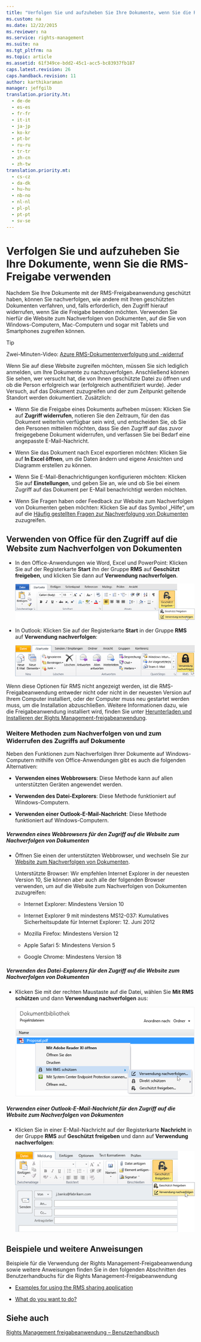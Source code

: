 ```yaml
---
title: "Verfolgen Sie und aufzuheben Sie Ihre Dokumente, wenn Sie die RMS-Freigabe verwenden"
ms.custom: na
ms.date: 12/22/2015
ms.reviewer: na
ms.service: rights-management
ms.suite: na
ms.tgt_pltfrm: na
ms.topic: article
ms.assetid: 61f349ce-bdd2-45c1-acc5-bc83937fb187
caps.latest.revision: 26
caps.handback.revision: 11
author: karthikaraman
manager: jeffgilb
translation.priority.ht: 
  - de-de
  - es-es
  - fr-fr
  - it-it
  - ja-jp
  - ko-kr
  - pt-br
  - ru-ru
  - tr-tr
  - zh-cn
  - zh-tw
translation.priority.mt: 
  - cs-cz
  - da-dk
  - hu-hu
  - nb-no
  - nl-nl
  - pl-pl
  - pt-pt
  - sv-se
---
```

# Verfolgen Sie und aufzuheben Sie Ihre Dokumente, wenn Sie die RMS-Freigabe verwenden
Nachdem Sie Ihre Dokumente mit der RMS-Freigabeanwendung geschützt haben, können Sie nachverfolgen, wie andere mit Ihren geschützten Dokumenten verfahren, und, falls erforderlich, den Zugriff hierauf widerrufen, wenn Sie die Freigabe beenden möchten. Verwenden Sie hierfür die Website zum Nachverfolgen von Dokumenten, auf die Sie von Windows-Computern, Mac-Computern und sogar mit Tablets und Smartphones zugreifen können.

> [!TIP]
> Zwei-Minuten-Video: [Azure RMS-Dokumentenverfolgung und -widerruf](http://channel9.msdn.com/Series/Information-Protection/Azure-RMS-Document-Tracking-and-Revocation)

Wenn Sie auf diese Website zugreifen möchten, müssen Sie sich lediglich anmelden, um Ihre Dokumente zu nachzuverfolgen. Anschließend können Sie sehen, wer versucht hat, die von Ihnen geschützte Datei zu öffnen und ob die Person erfolgreich war (erfolgreich authentifiziert wurde). Jeder Versuch, auf das Dokument zuzugreifen und der zum Zeitpunkt geltende Standort werden dokumentiert. Zusätzlich:

-   Wenn Sie die Freigabe eines Dokuments aufheben müssen: Klicken Sie auf **Zugriff widerrufen**, notieren Sie den Zeitraum, für den das Dokument weiterhin verfügbar sein wird, und entscheiden Sie, ob Sie den Personen mitteilen möchten, dass Sie den Zugriff auf das zuvor freigegebene Dokument widerrufen, und verfassen Sie bei Bedarf eine angepasste E-Mail-Nachricht.

-   Wenn Sie das Dokument nach Excel exportieren möchten: Klicken Sie auf **In Excel öffnen**, um die Daten ändern und eigene Ansichten und Diagramm erstellen zu können.

-   Wenn Sie E-Mail-Benachrichtigungen konfigurieren möchten: Klicken Sie auf **Einstellungen**, und geben Sie an, wie und ob Sie bei einem Zugriff auf das Dokument per E-Mail benachrichtigt werden möchten.

-   Wenn Sie Fragen haben oder Feedback zur Website zum Nachverfolgen von Dokumenten geben möchten: Klicken Sie auf das Symbol „Hilfe“, um auf die [Häufig gestellten Fragen zur Nachverfolgung von Dokumenten](http://go.microsoft.com/fwlink/?LinkId=523977) zuzugreifen.

## Verwenden von Office für den Zugriff auf die Website zum Nachverfolgen von Dokumenten

-   In den Office-Anwendungen wie Word, Excel und PowerPoint: Klicken Sie auf der Registerkarte **Start** ihn der Gruppe **RMS** auf **Geschützt freigeben**, und klicken Sie dann auf **Verwendung nachverfolgen**.

    ![Nachverfolgung der Nutzung von Office-Anwendungen](../../ems/RMS_Client/media/ADRMS_MSRMSApp_OfficeToolbarTrackUsage.png "ADRMS_MSRMSApp_OfficeToolbarTrackUsage")

-   In Outlook: Klicken Sie auf der Registerkarte **Start** in der Gruppe **RMS** auf **Verwendung nachverfolgen**:

    ![Nutzungsnachverfolgung in Outlook auswählen](../../ems/RMS_Client/media/ADRMS_MSRMSApp_OutlookTrackUsage.png "ADRMS_MSRMSApp_OutlookTrackUsage")

Wenn diese Optionen für RMS nicht angezeigt werden, ist die RMS-Freigabeanwendung entweder nicht oder nicht in der neuesten Version auf Ihrem Computer installiert, oder der Computer muss neu gestartet werden muss, um die Installation abzuschließen. Weitere Informationen dazu, wie die Freigabeanwendung installiert wird, finden Sie unter [Herunterladen und Installieren der Rights Management-freigabeanwendung](../../ems/RMS_Client/Download-and-install-the-Rights-Management-sharing-application.md).

### Weitere Methoden zum Nachverfolgen von und zum Widerrufen des Zugriffs auf Dokumente
Neben den Funktionen zum Nachverfolgen Ihrer Dokumente auf Windows-Computern mithilfe von Office-Anwendungen gibt es auch die folgenden Alternativen:

-   **Verwenden eines Webbrowsers**: Diese Methode kann auf allen unterstützten Geräten angewendet werden.

-   **Verwenden des Datei-Explorers**: Diese Methode funktioniert auf Windows-Computern.

-   **Verwenden einer Outlook-E-Mail-Nachricht**: Diese Methode funktioniert auf Windows-Computern.

##### Verwenden eines Webbrowsers für den Zugriff auf die Website zum Nachverfolgen von Dokumenten

-   Öffnen Sie einen der unterstützten Webbrowser, und wechseln Sie zur [Website zum Nachverfolgen von Dokumenten](http://go.microsoft.com/fwlink/?LinkId=529562).

    Unterstützte Browser: Wir empfehlen Internet Explorer in der neuesten Version 10, Sie können aber auch alle der folgenden Browser verwenden, um auf die Website zum Nachverfolgen von Dokumenten zuzugreifen:

    -   Internet Explorer: Mindestens Version 10

    -   Internet Explorer 9 mit mindestens MS12-037: Kumulatives Sicherheitsupdate für Internet Explorer: 12. Juni 2012

    -   Mozilla Firefox: Mindestens Version 12

    -   Apple Safari 5: Mindestens Version 5

    -   Google Chrome: Mindestens Version 18

##### Verwenden des Datei-Explorers für den Zugriff auf die Website zum Nachverfolgen von Dokumenten

-   Klicken Sie mit der rechten Maustaste auf die Datei, wählen Sie **Mit RMS schützen** und dann **Verwendung nachverfolgen** aus:

    ![Track-Nutzung im Explorer auswählen](../../ems/RMS_Client/media/ADRMS_MSRMSApp_ExplorerTrackUsage.png "ADRMS_MSRMSApp_ExplorerTrackUsage")

##### Verwenden einer Outlook-E-Mail-Nachricht für den Zugriff auf die Website zum Nachverfolgen von Dokumenten

-   Klicken Sie in einer E-Mail-Nachricht auf der Registerkarte **Nachricht** in der Gruppe **RMS** auf **Geschützt freigeben** und dann auf **Verwendung nachverfolgen**:

    ![Nutzungsnachverfolgung in einer Outlook-Nachricht auswählen](../../ems/RMS_Client/media/ADRMS_MSRMSApp_OutlookMessageTrackUsage.png "ADRMS_MSRMSApp_OutlookMessageTrackUsage")

## Beispiele und weitere Anweisungen
Beispiele für die Verwendung der Rights Management-Freigabeanwendung sowie weitere Anweisungen finden Sie in den folgenden Abschnitten des Benutzerhandbuchs für die Rights Management-Freigabeanwendung

-   [Examples for using the RMS sharing application](../../ems/RMS_Client/Rights-Management-sharing-application-user-guide.md#BKMK_SharingExamples)

-   [What do you want to do?](../../ems/RMS_Client/Rights-Management-sharing-application-user-guide.md#BKMK_SharingInstructions)

## Siehe auch
[Rights Management freigabeanwendung – Benutzerhandbuch](../../ems/RMS_Client/Rights-Management-sharing-application-user-guide.md)

